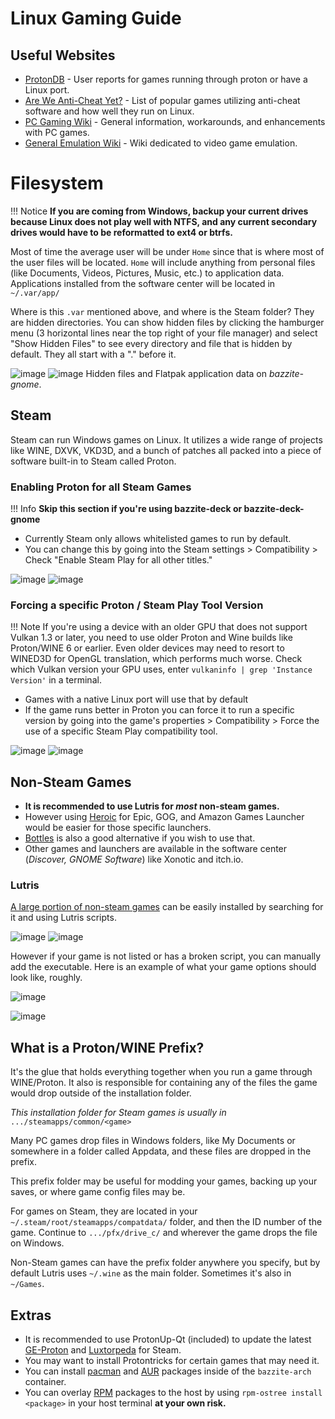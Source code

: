 # Linux Gaming Guide

## Useful Websites

* [ProtonDB](https://www.protondb.com/) - User reports for games running through proton or have a Linux port. 
* [Are We Anti-Cheat Yet?](https://areweanticheatyet.com/) - List of popular games utilizing anti-cheat software and how well they run on Linux.
* [PC Gaming Wiki](https://www.pcgamingwiki.com/wiki/Home) - General information, workarounds, and enhancements with PC games.
* [General Emulation Wiki](https://emulation.gametechwiki.com/index.php/Main_Page) - Wiki dedicated to video game emulation.

# Filesystem
!!! Notice
    **If you are coming from Windows, backup your current drives because Linux does not play well with NTFS, and any current secondary drives would have to be reformatted to ext4 or btrfs.**

Most of time the average user will be under `Home` since that is where most of the user files will be located.  `Home` will include anything from personal files (like Documents, Videos, Pictures, Music, etc.) to application data.  Applications installed from the software center will be located in `~/.var/app/`

Where is this `.var` mentioned above, and where is the Steam folder?  They are hidden directories. You can show hidden files by clicking the hamburger menu (3 horizontal lines near the top right of your file manager) and select "Show Hidden Files" to see every directory and file that is hidden by default.  They all start with a "." before it.

![image](https://github.com/nicknamenamenick/website/assets/121328689/f427114b-9c97-445d-8498-8e0e919fab2d)
![image](https://github.com/nicknamenamenick/website/assets/121328689/ec367ef3-3893-421c-a4fc-c892f368933d)
Hidden files and Flatpak application data on _bazzite-gnome_.

## Steam

Steam can run Windows games on Linux.  It utilizes a wide range of projects like WINE, DXVK, VKD3D, and a bunch of patches all packed into a piece of software built-in to Steam called Proton.

### Enabling Proton for all Steam Games

!!! Info
    **Skip this section if you're using bazzite-deck or bazzite-deck-gnome**

* Currently Steam only allows whitelisted games to run by default.
* You can change this by going into the Steam settings > Compatibility > Check "Enable Steam Play for all other titles."

![image](https://github.com/ublue-os/website/assets/121328689/88b3c516-5bf8-47ab-b013-11d23c9f7b84)
![image](https://github.com/ublue-os/website/assets/121328689/d7a55d50-e6cb-46d9-8708-c64adf5fcd13)

### Forcing a specific Proton / Steam Play Tool Version

!!! Note
    If you're using a device with an older GPU that does not support Vulkan 1.3 or later, you need to use older Proton and Wine builds like Proton/WINE 6 or earlier.  Even older devices may need to resort to WINED3D for OpenGL translation, which performs much worse.  Check which Vulkan version your GPU uses, enter `vulkaninfo | grep 'Instance Version'` in a terminal.

* Games with a native Linux port will use that by default
* If the game runs better in Proton you can force it to run a specific version by going into the game's properties > Compatibility > Force the use of a specific Steam Play compatibility tool.

![image](https://github.com/ublue-os/website/assets/121328689/cbc4d1b8-db18-49a1-a552-c478cd1868c7)
![image](https://github.com/ublue-os/website/assets/121328689/25493df4-689e-42d0-8fb1-0d7bb080e755)

## Non-Steam Games

* **It is recommended to use Lutris for _most_ non-steam games.**
* However using [Heroic](https://heroicgameslauncher.com) for Epic, GOG, and Amazon Games Launcher would be easier for those specific launchers.
* [Bottles](https://usebottles.com/) is also a good alternative if you wish to use that.
* Other games and launchers are available in the software center (_Discover, GNOME Software_) like Xonotic and itch.io.

### Lutris

[A large portion of non-steam games](ttps://lutris.net/games) can be easily installed by searching for it and using Lutris scripts.

![image](https://github.com/ublue-os/website/assets/121328689/ff54c7e4-3b1f-4742-9528-a7db93d33ea5)
![image](https://github.com/ublue-os/website/assets/121328689/046c2c98-5d71-4599-9a73-672b753631ea)

However if your game is not listed or has a broken script, you can manually add the executable. Here is an example of what your game options should look like, roughly.

![image](https://github.com/ublue-os/website/assets/121328689/3a2a09cd-2597-49ba-8e3a-c8f152284ba2)

![image](https://github.com/ublue-os/website/assets/121328689/a8822f49-691d-4bb3-a43c-43592ceba003)

## What is a Proton/WINE Prefix?

It's the glue that holds everything together when you run a game through WINE/Proton. It also is responsible for containing any of the files the game would drop outside of the installation folder.

*This installation folder for Steam games is usually in*
`.../steamapps/common/<game>`

Many PC games drop files in Windows folders, like My Documents or somewhere in a folder called Appdata, and these files are dropped in the prefix.

This prefix folder may be useful for modding your games, backing up your saves, or where game config files may be.

For games on Steam, they are located in your `~/.steam/root/steamapps/compatdata/` folder, and then the ID number of the game. Continue to `.../pfx/drive_c/` and wherever the game drops the file on Windows.

Non-Steam games can have the prefix folder anywhere you specify, but by default Lutris uses `~/.wine` as the main folder.  Sometimes it's also in `~/Games`.

## Extras

* It is recommended to use ProtonUp-Qt (included) to update the latest [GE-Proton](https://github.com/GloriousEggroll/proton-ge-custom) and [Luxtorpeda](https://github.com/luxtorpeda-dev/luxtorpeda) for Steam.
* You may want to install Protontricks for certain games that may need it.
* You can install [pacman](https://archlinux.org/packages/) and [AUR](https://aur.archlinux.org/) packages inside of the `bazzite-arch` container.
* You can overlay [RPM](https://packages.fedoraproject.org/) packages to the host by using `rpm-ostree install <package>` in your host terminal **at your own risk.**
